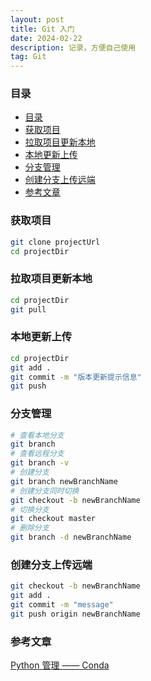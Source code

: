 ```yaml
---
layout: post
title: Git 入门
date: 2024-02-22
description: 记录，方便自己使用
tag: Git
---
```


### 目录
- [目录](#目录)
- [获取项目](#获取项目)
- [拉取项目更新本地](#拉取项目更新本地)
- [本地更新上传](#本地更新上传)
- [分支管理](#分支管理)
- [创建分支上传远端](#创建分支上传远端)
- [参考文章](#参考文章)

### 获取项目
```sh
git clone projectUrl
cd projectDir
```

### 拉取项目更新本地
```sh
cd projectDir
git pull
```

### 本地更新上传
```sh
cd projectDir
git add .
git commit -m "版本更新提示信息"
git push
```

### 分支管理
```sh
# 查看本地分支
git branch
# 查看远程分支
git branch -v
# 创建分支
git branch newBranchName
# 创建分支同时切换
git checkout -b newBranchName
# 切换分支
git checkout master
# 删除分支
git branch -d newBranchName
```

### 创建分支上传远端
```sh
git checkout -b newBranchName
git add .
git commit -m "message"
git push origin newBranchName
```

### 参考文章
[Python 管理 —— Conda](https://zhuanlan.zhihu.com/p/638540652)